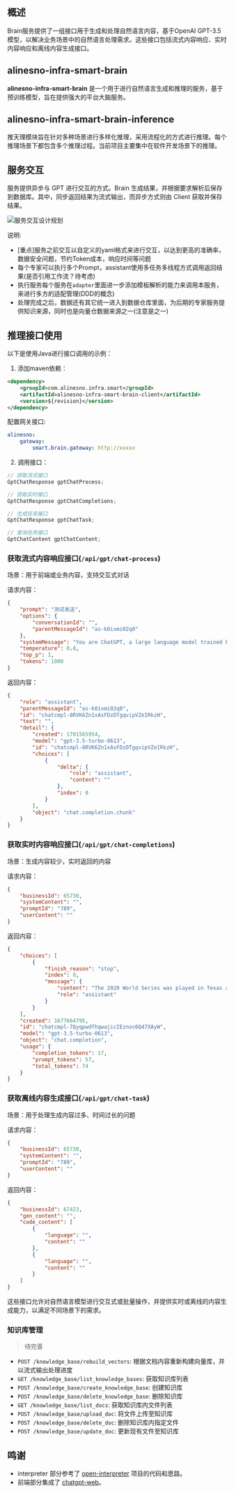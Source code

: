 ## 概述

Brain服务提供了一组接口用于生成和处理自然语言内容，基于OpenAI GPT-3.5模型，以解决业务场景中的自然语言处理需求。这些接口包括流式内容响应、实时内容响应和离线内容生成接口。

## alinesno-infra-smart-brain

**alinesno-infra-smart-brain** 是一个用于进行自然语言生成和推理的服务，基于预训练模型，旨在提供强大的平台大脑服务。

## alinesno-infra-smart-brain-inference

推天理模块旨在针对多种场景进行多样化推理，采用流程化的方式进行推理。每个推理场景下都包含多个推理过程。当前项目主要集中在软件开发场景下的推理。

## 服务交互

服务提供异步与 GPT 进行交互的方式。Brain 生成结果，并根据要求解析后保存到数据库。其中，同步返回结果为流式输出，而异步方式则由 Client 获取并保存结果。

<img src="images/brain-service-design.png"  alt="服务交互设计规划"/>

说明:

- [重点]服务之前交互以自定义的yaml格式来进行交互，以达到更高的准确率，数据安全问题，节约Token成本，响应时间等问题
- 每个专家可以执行多个Prompt，assistant使用多任务多线程方式调用返回结果(是否引用工作流？待考虑)
- 执行服务每个服务在`adapter`里面进一步添加模板解析的能力来调用本服务，来进行多方的适配管理(DDD的概念)
- 处理完成之后，数据还有其它统一进入到数据仓库里面，为后期的专家服务提供知识来源，同时也是向量仓数据来源之一(注意是之一)

 
## 推理接口使用

以下是使用Java进行接口调用的示例：

1. 添加maven依赖：

```xml
<dependency>
    <groupId>com.alinesno.infra.smart</groupId>
    <artifactId>alinesno-infra-smart-brain-client</artifactId>
    <version>${revision}</version>
</dependency>
```

配置网关接口:

```yaml
alinesno:
    gateway:
        smart.brain.gateway: http://xxxxx
```

2. 调用接口：

```java
// 获取流式接口
GptChatResponse gptChatProcess;

// 获取实时接口
GptChatResponse gptChatCompletions;

// 生成任务接口
GptChatResponse gptChatTask;

// 查询任务接口
GptChatContent gptChatContent;
```

### 获取流式内容响应接口(`/api/gpt/chat-process`)

场景：用于前端或业务内容，支持交互式对话

请求内容：

```json
{
    "prompt": "测试发送",
    "options": {
        "conversationId": "",
        "parentMessageId": "as-k0ixmi02q0"
    },
    "systemMessage": "You are ChatGPT, a large language model trained by OpenAI. Follow the user's instructions carefully. Respond using markdown.",
    "temperature": 0.8,
    "top_p": 1,
    "tokens": 1000
}
```

返回内容：

```json
{
    "role": "assistant",
    "parentMessageId": "as-k0ixmi02q0",
    "id": "chatcmpl-8RVK6Zn1xAsFDzDTgqvipVZeIRkzH",
    "text": "",
    "detail": {
        "created": 1701565954,
        "model": "gpt-3.5-turbo-0613",
        "id": "chatcmpl-8RVK6Zn1xAsFDzDTgqvipVZeIRkzH",
        "choices": [
            {
                "delta": {
                    "role": "assistant",
                    "content": ""
                },
                "index": 0
            }
        ],
        "object": "chat.completion.chunk"
    }
}
```

### 获取实时内容响应接口(`/api/gpt/chat-completions`)

场景：生成内容较少，实时返回的内容

请求内容：

```json
{
    "businessId": 65730,
    "systemContent": "",
    "promptId": "789",
    "userContent": ""
}
```

返回内容：

```json
{
    "choices": [
        {
            "finish_reason": "stop",
            "index": 0,
            "message": {
                "content": "The 2020 World Series was played in Texas at Globe Life Field in Arlington.",
                "role": "assistant"
            }
        }
    ],
    "created": 1677664795,
    "id": "chatcmpl-7QyqpwdfhqwajicIEznoc6Q47XAyW",
    "model": "gpt-3.5-turbo-0613",
    "object": "chat.completion",
    "usage": {
        "completion_tokens": 17,
        "prompt_tokens": 57,
        "total_tokens": 74
    }
}
```

### 获取离线内容生成接口(`/api/gpt/chat-task`)

场景：用于处理生成内容过多、时间过长的问题

请求内容：

```json
{
    "businessId": 65730,
    "systemContent": "",
    "promptId": "789",
    "userContent": ""
}
```

返回内容：

```json
{
    "businessId": 67423,
    "gen_content": "", 
    "code_content": [
        {
            "language": "",
            "content": ""
        },
        {
            "language": "",
            "content": ""
        }
    ]
}
```

这些接口允许对自然语言模型进行交互式或批量操作，并提供实时或离线的内容生成能力，以满足不同场景下的需求。

### 知识库管理

> 待完善

- `POST /knowledge_base/rebuild_vectors`: 根据文档内容重新构建向量库，并以流式输出处理进度
- `GET /knowledge_base/list_knowledge_bases`: 获取知识库列表
- `POST /knowledge_base/create_knowledge_base`: 创建知识库
- `POST /knowledge_base/delete_knowledge_base`: 删除知识库
- `GET /knowledge_base/list_docs`: 获取知识库内文件列表
- `POST /knowledge_base/upload_doc`: 将文件上传至知识库
- `POST /knowledge_base/delete_doc`: 删除知识库内指定文件
- `POST /knowledge_base/update_doc`: 更新现有文件至知识库


## 鸣谢

- interpreter 部分参考了 [open-interpreter]() 项目的代码和思路。
- 前端部分集成了 [chatgpt-web](https://github.com/Chanzhaoyu/chatgpt-web)。
